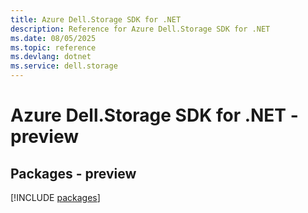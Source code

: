 ```yaml
---
title: Azure Dell.Storage SDK for .NET
description: Reference for Azure Dell.Storage SDK for .NET
ms.date: 08/05/2025
ms.topic: reference
ms.devlang: dotnet
ms.service: dell.storage
---
```

# Azure Dell.Storage SDK for .NET - preview
## Packages - preview
[!INCLUDE [packages](dell.storage-index.md)]